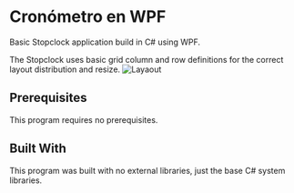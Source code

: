 # Cronómetro en WPF

Basic Stopclock application build in C# using WPF. 

The Stopclock uses basic grid column and row definitions for the correct layout distribution and resize.
![Layaout](https://i.imgur.com/RzARymK.png)

## Prerequisites
This program requires no prerequisites.

## Built With
This program was built with no external libraries, just the base C# system libraries.
